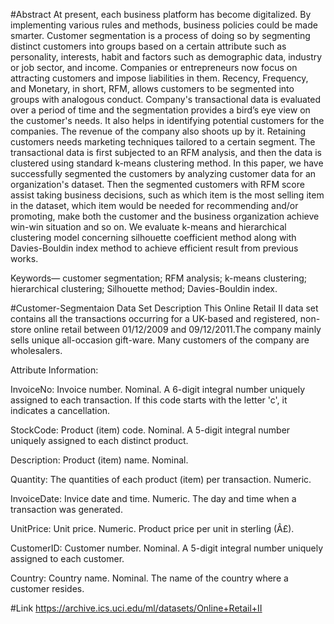
#Abstract
At present, each business platform has become digitalized. By implementing various rules and methods, business policies could be made smarter. Customer segmentation is a process of doing so by segmenting distinct customers into groups based on a certain attribute such as personality, interests, habit and factors such as demographic data, industry or job sector, and income. Companies or entrepreneurs now focus on attracting customers and impose liabilities in them. Recency, Frequency, and Monetary, in short, RFM, allows customers to be segmented into groups with analogous conduct. Company's transactional data is evaluated over a period of time and the segmentation provides a bird’s eye view on the customer's needs. It also helps in identifying potential customers for the companies. The revenue of the company also shoots up by it. Retaining customers needs marketing techniques tailored to a certain segment. The transactional data is first subjected to an RFM analysis, and then the data is clustered using standard k-means clustering method. In this paper, we have successfully segmented the customers by analyzing customer data for an organization's dataset. Then the segmented customers with RFM score assist taking business decisions, such as which item is the most selling item in the dataset, which item would be needed for recommending and/or promoting, make both the customer and the business organization achieve win-win situation and so on. We evaluate k-means and hierarchical clustering model concerning silhouette coefficient method along with Davies-Bouldin index method to achieve efficient result from previous works.

Keywords—
customer segmentation; RFM analysis; k-means clustering; hierarchical clustering; Silhouette method; Davies-Bouldin index.

#Customer-Segmentaion Data Set Description
This Online Retail II data set contains all the transactions occurring for a UK-based and registered, non-store online retail between 01/12/2009 and 09/12/2011.The company mainly sells unique all-occasion gift-ware. Many customers of the company are wholesalers.

Attribute Information:

InvoiceNo: Invoice number. Nominal. A 6-digit integral number uniquely assigned to each transaction. If this code starts with the letter 'c', it indicates a cancellation.

StockCode: Product (item) code. Nominal. A 5-digit integral number uniquely assigned to each distinct product.

Description: Product (item) name. Nominal.

Quantity: The quantities of each product (item) per transaction. Numeric.

InvoiceDate: Invice date and time. Numeric. The day and time when a transaction was generated.

UnitPrice: Unit price. Numeric. Product price per unit in sterling (Â£).

CustomerID: Customer number. Nominal. A 5-digit integral number uniquely assigned to each customer.

Country: Country name. Nominal. The name of the country where a customer resides.

#Link https://archive.ics.uci.edu/ml/datasets/Online+Retail+II
